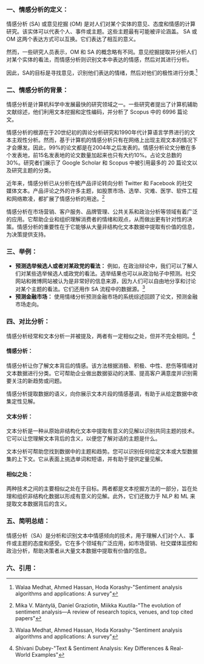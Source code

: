 ### 一、情感分析的定义：

情感分析 (SA) 或意见挖掘 (OM) 是对人们对某个实体的意见、态度和情感的计算研究。该实体可以代表个人、事件或主题。这些主题最有可能被评论涵盖。 SA 或 OM 这两个表达方式可以互换。它们表达了相互的意义。

然而，一些研究人员表示，OM 和 SA 的概念略有不同。意见挖掘提取并分析人们对某个实体的看法，而情感分析则识别文本中表达的情感，然后对其进行分析。

因此，SA的目标是寻找意见，识别他们表达的情绪，然后对他们的极性进行分类.[^1]

### 二、情感分析的背景：

情感分析是计算机科学中发展最快的研究领域之一。一些研究者提出了计算机辅助文献综述，他们利用文本挖掘和定性编码，并分析了 Scopus 中的 6996 篇论文。

情感分析的根源在于20世纪初的舆论分析研究和1990年代计算语言学界进行的文本主观性分析。然而，基于计算机的情感分析只有在网络上出现主观文本的情况下才会爆发。因此，99%的论文都是在2004年之后发表的。情感分析论文分散在多个发表地，前15名发表地的论文数量加起来也只有大约10%。占论文总数的30%。研究者们展示了 Google Scholar 和 Scopus 中被引用最多的 20 篇论文以及研究主题的分类。

近年来，情感分析已从分析在线产品评论转向分析 Twitter 和 Facebook 的社交媒体文本。产品评论之外的许多主题，如股票市场、选举、灾难、医学、软件工程和网络欺凌，都扩展了情感分析的用途。[^2]

情感分析在市场营销、客户服务、品牌管理、公共关系和政治分析等领域有着广泛的应用。它帮助企业和组织理解消费者的情绪和观点，从而做出更有针对性的决策。情感分析的重要性在于它能够从大量非结构化文本数据中提取有价值的信息，为决策提供支持。

### 三、举例：

+ **预测选举候选人或者对某政党的看法：** 例如，在政治辩论中，我们可以了解人们对某些选举候选人或政党的看法。选举结果也可以从政治帖子中预测。社交网站和微博网站被认为是非常好的信息来源，因为人们可以自由地分享和讨论对某个主题的看法。它们还用作 SA 流程中的数据源。[^3]
+ **预测金融市场：** 使用情绪分析预测金融市场的系统综述回顾了论文，预测金融市场走向。

### 四、对比分析：

情感分析经常和文本分析一并被提及，两者有一定相似之处，但并不完全相同。[^4]

#### 情感分析：

情感分析让你了解文本背后的情感。该方法根据消极、积极、中性、悲伤等情绪对文本数据进行分类。它可帮助企业做出数据驱动的决策、提高客户满意度并识别需要关注的新趋势或问题。

情感分析提取数据的语义，向你展示文本片段的情感基调，有助于从给定数据中收集定性见解。

#### 文本分析：

文本分析是一种从原始非结构化文本中提取有意义的见解以识别共同主题的技术。它可以让您理解文本背后的含义，以便您了解对话的主题是什么。

文本分析可帮助您找到数据中的主题和趋势。您可以识别任何给定文本或大型数据集的上下文。它从表面上挑选单词和短语，并有助于提供定量见解。

#### 相似之处：

两种技术之间的主要相似之处在于目标。两者都是文本挖掘方法的一部分，旨在处理和组织非结构化数据以形成有意义的见解。此外，它们还致力于 NLP 和 ML 来提取文本数据背后的含义。

### 五、简明总结：

情感分析（SA）是分析和识别文本中情感倾向的技术，用于理解人们对个人、事件或主题的态度和感受。它在多个领域有广泛应用，如市场营销、社交媒体监控和政治分析，帮助决策者从大量文本数据中提取有价值的信息。

### 六、引用：

[^1]:Walaa Medhat, Ahmed Hassan, Hoda Korashy-"Sentiment analysis algorithms and applications: A survey"
[^2]:Mika V. Mäntylä, Daniel Graziotin, Miikka Kuutila-"The evolution of sentiment analysis—A review of research topics, venues, and top cited papers"
[^3]:Walaa Medhat, Ahmed Hassan, Hoda Korashy-"Sentiment analysis algorithms and applications: A survey"
[^4]:Shivani Dubey-"Text & Sentiment Analysis: Key Differences & Real-World Examples"
